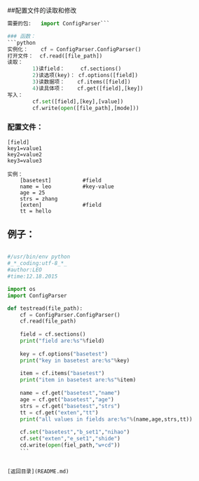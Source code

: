 ##配置文件的读取和修改
```python
需要的包:   import ConfigParser```

### 函数：
```python
实例化：    cf = ConfigParser.ConfigParser()
打开文件：  cf.read([file_path])
读取：     
        1)读field：     cf.sections()
        2)读选项(key)： cf.options([field])
        3)读数据项：    cf.items([field])
        4)读具体项：    cf.get([field],[key])
写入：
        cf.set([field],[key],[value])
        cf.write(open([file_path],[mode]))
```

### 配置文件：

```
[field]
key1=value1
key2=value2
key3=value3

实例：
    [basetest]          #field
    name = leo          #key-value
    age = 25
    strs = zhang
    [exten]             #field
    tt = hello
```

## 例子：

```python

#/usr/bin/env python
#_*_coding:utf-8_*_
#author:LEO
#time:12.18.2015

import os
import ConfigParser

def testread(file_path):
    cf = ConfigParser.ConfigParser()
    cf.read(file_path)
    
    field = cf.sections()
    print("field are:%s"%field)
    
    key = cf.options("basetest")
    print("key in basetest are:%s"%key)
    
    item = cf.items("basetest")
    print("item in basetest are:%s"%item)
    
    name = cf.get("basetest","name")
    age = cf.get("basetest","age")
    strs = cf.get("basetest","strs")
    tt = cf.get("exten","tt")
    print("all values in fields are:%s"%(name,age,strs,tt))
    
    cf.set("basetest","b_set1","nihao")
    cf.set("exten","e_set1","shide")
    cd.write(open(fiel_path,"w+cd"))
    ```
    
    
[返回目录](README.md)